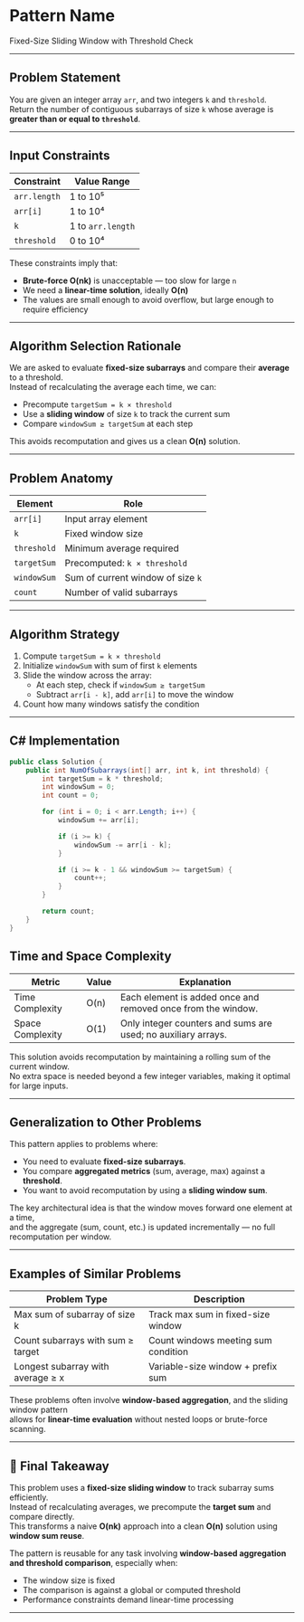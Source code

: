 # Pattern Name  
Fixed-Size Sliding Window with Threshold Check

---

## Problem Statement

You are given an integer array `arr`, and two integers `k` and `threshold`.  
Return the number of contiguous subarrays of size `k` whose average is **greater than or equal to `threshold`**.

---

## Input Constraints

| Constraint         | Value Range                        |
|--------------------|------------------------------------|
| `arr.length`       | 1 to 10⁵                           |
| `arr[i]`           | 1 to 10⁴                           |
| `k`                | 1 to `arr.length`                  |
| `threshold`        | 0 to 10⁴                           |

These constraints imply that:

- **Brute-force O(nk)** is unacceptable — too slow for large `n`  
- We need a **linear-time solution**, ideally **O(n)**  
- The values are small enough to avoid overflow, but large enough to require efficiency

---

## Algorithm Selection Rationale

We are asked to evaluate **fixed-size subarrays** and compare their **average** to a threshold.  
Instead of recalculating the average each time, we can:

- Precompute `targetSum = k × threshold`  
- Use a **sliding window** of size `k` to track the current sum  
- Compare `windowSum ≥ targetSum` at each step

This avoids recomputation and gives us a clean **O(n)** solution.

---

## Problem Anatomy

| Element        | Role                                             |
|----------------|--------------------------------------------------|
| `arr[i]`       | Input array element                              |
| `k`            | Fixed window size                                |
| `threshold`    | Minimum average required                         |
| `targetSum`    | Precomputed: `k × threshold`                     |
| `windowSum`    | Sum of current window of size `k`                |
| `count`        | Number of valid subarrays                        |

---

## Algorithm Strategy

1. Compute `targetSum = k × threshold`  
2. Initialize `windowSum` with sum of first `k` elements  
3. Slide the window across the array:
   - At each step, check if `windowSum ≥ targetSum`
   - Subtract `arr[i - k]`, add `arr[i]` to move the window
4. Count how many windows satisfy the condition

---

## C# Implementation

```csharp
public class Solution {
    public int NumOfSubarrays(int[] arr, int k, int threshold) {
        int targetSum = k * threshold;
        int windowSum = 0;
        int count = 0;

        for (int i = 0; i < arr.Length; i++) {
            windowSum += arr[i];

            if (i >= k) {
                windowSum -= arr[i - k];
            }

            if (i >= k - 1 && windowSum >= targetSum) {
                count++;
            }
        }

        return count;
    }
}
```
##  Time and Space Complexity

| Metric           | Value  | Explanation                                                  |
|------------------|--------|--------------------------------------------------------------|
| Time Complexity  | O(n)   | Each element is added once and removed once from the window. |
| Space Complexity | O(1)   | Only integer counters and sums are used; no auxiliary arrays.|

This solution avoids recomputation by maintaining a rolling sum of the current window.  
No extra space is needed beyond a few integer variables, making it optimal for large inputs.

---

##  Generalization to Other Problems

This pattern applies to problems where:

- You need to evaluate **fixed-size subarrays**.
- You compare **aggregated metrics** (sum, average, max) against a **threshold**.
- You want to avoid recomputation by using a **sliding window sum**.

The key architectural idea is that the window moves forward one element at a time,  
and the aggregate (sum, count, etc.) is updated incrementally — no full recomputation per window.

---

##  Examples of Similar Problems

| Problem Type                          | Description                                                  |
|--------------------------------------|--------------------------------------------------------------|
| Max sum of subarray of size k        | Track max sum in fixed-size window                           |
| Count subarrays with sum ≥ target    | Count windows meeting sum condition                          |
| Longest subarray with average ≥ x    | Variable-size window + prefix sum                            |

These problems often involve **window-based aggregation**, and the sliding window pattern  
allows for **linear-time evaluation** without nested loops or brute-force scanning.

---

## 🧾 Final Takeaway

This problem uses a **fixed-size sliding window** to track subarray sums efficiently.  
Instead of recalculating averages, we precompute the **target sum** and compare directly.  
This transforms a naive **O(nk)** approach into a clean **O(n)** solution using **window sum reuse**.

The pattern is reusable for any task involving **window-based aggregation and threshold comparison**, especially when:

- The window size is fixed  
- The comparison is against a global or computed threshold  
- Performance constraints demand linear-time processing

---


